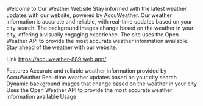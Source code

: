 Welcome to Our Weather Website
Stay informed with the latest weather updates with our website, powered by AccuWeather. Our weather information is accurate and reliable, with real-time updates based on your city search. The background images change based on the weather in your city, offering a visually engaging experience. The site uses the Open Weather API to provide the most accurate weather information available. Stay ahead of the weather with our website.

Link
https://accuweather-889.web.app/

Features
Accurate and reliable weather information provided by AccuWeather
Real-time weather updates based on your city search
Dynamic background images that change based on the weather in your city
Uses the Open Weather API to provide the most accurate weather information available
Usage
